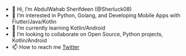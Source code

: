 - 👋 Hi, I’m AbdulWahab Sherifdeen (@Sherluck08)
- 👀 I’m interested in Python, Golang, and Developing Mobile Apps with Flutter/Java/Kotlin
- 🌱 I’m currently learning Kotlin/Android
- 💞️ I’m looking to collaborate on Open Source, Python projects, Kotlin/Android
- 📫 How to reach me <a href="https://twitter.com/__sherifdeen__">Twitter</a>

<!---
sherluck08/sherluck08 is a ✨ special ✨ repository because its `README.md` (this file) appears on your GitHub profile.
You can click the Preview link to take a look at your changes.
--->

